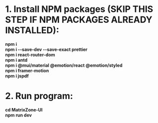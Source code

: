 # 1. Install NPM packages (SKIP THIS STEP IF NPM PACKAGES ALREADY INSTALLED):

**npm i**  
**npm i --save-dev --save-exact prettier**  
**npm i react-router-dom**  
**npm i antd**  
**npm i @mui/material @emotion/react @emotion/styled**  
**npm i framer-motion**  
**npm i jspdf**

# 2. Run program:

**cd MatrixZone-UI**  
**npm run dev**
